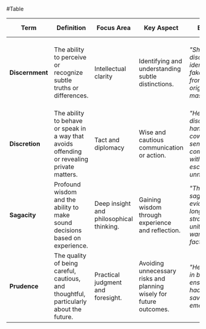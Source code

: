 #Table

| **Term**        | **Definition**                                                                              | **Focus Area**                           | **Key Aspect**                                                      | **Examples**                                                                                           | **Real-World Application**                                                                                 |
| --------------- | ------------------------------------------------------------------------------------------- | ---------------------------------------- | ------------------------------------------------------------------- | ------------------------------------------------------------------------------------------------------ | ---------------------------------------------------------------------------------------------------------- |
| **Discernment** | The ability to perceive or recognize subtle truths or differences.                          | Intellectual clarity                     | Identifying and understanding subtle distinctions.                  | _"She showed discernment in identifying the fake painting from the original masterpiece."_             | Selecting the right career path, assessing the quality of products, or judging character in relationships. |
| **Discretion**  | The ability to behave or speak in a way that avoids offending or revealing private matters. | Tact and diplomacy                       | Wise and cautious communication or action.                          | _"He used discretion to handle a coworker's sensitive complaint without escalating it unnecessarily."_ | Managing confidential business matters, dealing with sensitive family issues, or resolving conflicts.      |
| **Sagacity**    | Profound wisdom and the ability to make sound decisions based on experience.                | Deep insight and philosophical thinking. | Gaining wisdom through experience and reflection.                   | _"The king's sagacity was evident in his long-term strategy to unite the warring factions."_           | Long-term strategic planning, guiding organizations, or mentoring others with life wisdom.                 |
| **Prudence**    | The quality of being careful, cautious, and thoughtful, particularly about the future.      | Practical judgment and foresight.        | Avoiding unnecessary risks and planning wisely for future outcomes. | _"Her prudence in budgeting ensured she had enough savings for an emergency."_                         | Financial planning, risk management, or creating contingency plans in business or personal life.           |





